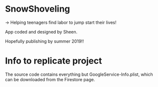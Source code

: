 # SnowShoveling
-> Helping teenagers find labor to jump start their lives!

App coded and designed by Sheen.

Hopefully publishing by summer 2019!!

# Info to replicate project
The source code contains everything but GoogleService-Info.plist, which can be downloaded from the Firestore page.
